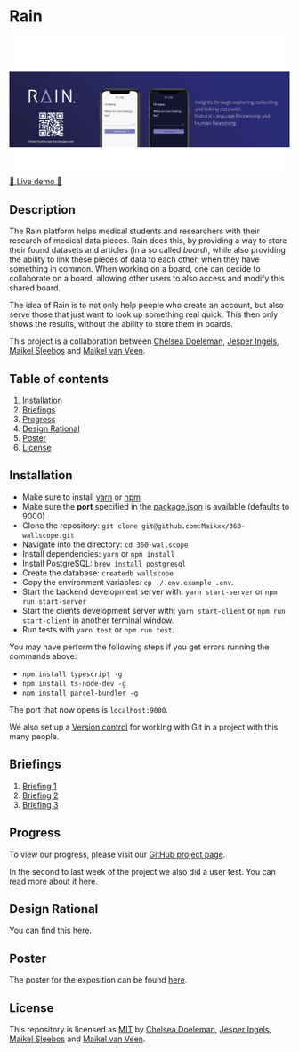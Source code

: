 # Rain

![Application banner](./docs/assets/banner.png)
[🚀 Live demo 🚀](https://wallscope.herokuapp.com/)

## Description

The Rain platform helps medical students and researchers with their research of medical data pieces.
Rain does this, by providing a way to store their found datasets and articles (in a so called _board_), while also providing the ability to link these pieces of data to each other, when they have something in common.
When working on a board, one can decide to collaborate on a board, allowing other users to also access and modify this shared board.

The idea of Rain is to not only help people who create an account, but also serve those that just want to look up something real quick. This then only shows the results, without the ability to store them in boards.

This project is a collaboration between [Chelsea Doeleman](https://github.com/ChelseaDoeleman), [Jesper Ingels](https://github.com/JesperIngels), [Maikel Sleebos](https://github.com/Senpaizuri) and [Maikel van Veen](https://github.com/maikxx).

## Table of contents

1. [Installation](#Installation)
2. [Briefings](#Briefings)
3. [Progress](#Progress)
4. [Design Rational](#Design-Rational)
5. [Poster](#Poster)
6. [License](#License)

## Installation

* Make sure to install [yarn](https://yarnpkg.com/en/) or [npm](https://www.npmjs.com)
* Make sure the **port** specified in the [package.json](package.json) is available (defaults to 9000)
* Clone the repository: `git clone git@github.com:Maikxx/360-wallscope.git`
* Navigate into the directory: `cd 360-wallscope`
* Install dependencies: `yarn` or `npm install`
* Install PostgreSQL: `brew install postgresql`
* Create the database: `createdb wallscope`
* Copy the environment variables: `cp ./.env.example .env`.
* Start the backend development server with: `yarn start-server` or `npm run start-server`
* Start the clients development server with: `yarn start-client` or `npm run start-client` in another terminal window.
* Run tests with `yarn test` or `npm run test`.

You may have perform the following steps if you get errors running the commands above:

* `npm install typescript -g`
* `npm install ts-node-dev -g`
* `npm install parcel-bundler -g`

The port that now opens is `localhost:9000`.

We also set up a [Version control](./docs/guidelines/VERSION_CONTROL.md) for working with Git in a project with this many people.

## Briefings

1. [Briefing 1](./docs/BRIEFING_1.md)
2. [Briefing 2](./docs/BRIEFING_2_WALLSCOPE.md)
3. [Briefing 3](./docs/BRIEFING_3.md)

## Progress

To view our progress, please visit our [GitHub project page](https://github.com/Maikxx/360-wallscope/projects/1).

In the second to last week of the project we also did a user test. You can read more about it [here](./docs/USER_TEST.md).

## Design Rational

You can find this [here](./docs/DESIGN_RATIONAL.md).

## Poster

The poster for the exposition can be found [here](./docs/poster/Poster-final.pdf).

## License

This repository is licensed as [MIT](LICENSE) by [Chelsea Doeleman](https://github.com/ChelseaDoeleman), [Jesper Ingels](https://github.com/JesperIngels), [Maikel Sleebos](https://github.com/Senpaizuri) and [Maikel van Veen](https://github.com/maikxx).